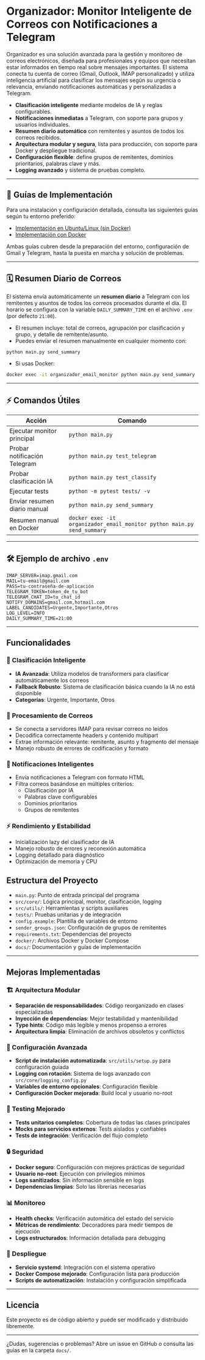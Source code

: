# Organizador: Monitor Inteligente de Correos con Notificaciones a Telegram

Organizador es una solución avanzada para la gestión y monitoreo de correos electrónicos, diseñada para profesionales y equipos que necesitan estar informados en tiempo real sobre mensajes importantes. El sistema conecta tu cuenta de correo (Gmail, Outlook, IMAP personalizado) y utiliza inteligencia artificial para clasificar los mensajes según su urgencia o relevancia, enviando notificaciones automáticas y personalizadas a Telegram.

- **Clasificación inteligente** mediante modelos de IA y reglas configurables.
- **Notificaciones inmediatas** a Telegram, con soporte para grupos y usuarios individuales.
- **Resumen diario automático** con remitentes y asuntos de todos los correos recibidos.
- **Arquitectura modular y segura**, lista para producción, con soporte para Docker y despliegue tradicional.
- **Configuración flexible**: define grupos de remitentes, dominios prioritarios, palabras clave y más.
- **Logging avanzado** y sistema de pruebas completo.

---

## 🚀 Guías de Implementación

Para una instalación y configuración detallada, consulta las siguientes guías según tu entorno preferido:

- [Implementación en Ubuntu/Linux (sin Docker)](./docs/implementacion_ubuntu.md)
- [Implementación con Docker](./docs/implementacion_docker.md)

Ambas guías cubren desde la preparación del entorno, configuración de Gmail y Telegram, hasta la puesta en marcha y solución de problemas.

---

## 🗓️ Resumen Diario de Correos

El sistema envía automáticamente un **resumen diario** a Telegram con los remitentes y asuntos de todos los correos procesados durante el día. El horario se configura con la variable `DAILY_SUMMARY_TIME` en el archivo `.env` (por defecto `21:00`).

- El resumen incluye: total de correos, agrupación por clasificación y grupo, y detalle de remitente/asunto.
- Puedes enviar el resumen manualmente en cualquier momento con:

```bash
python main.py send_summary
```

- Si usas Docker:

```bash
docker exec -it organizador_email_monitor python main.py send_summary
```

---

## ⚡ Comandos Útiles

| Acción                       | Comando                                                                 |
| ---------------------------- | ----------------------------------------------------------------------- |
| Ejecutar monitor principal   | `python main.py`                                                        |
| Probar notificación Telegram | `python main.py test_telegram`                                          |
| Probar clasificación IA      | `python main.py test_classify`                                          |
| Ejecutar tests               | `python -m pytest tests/ -v`                                            |
| Enviar resumen diario manual | `python main.py send_summary`                                           |
| Resumen manual en Docker     | `docker exec -it organizador_email_monitor python main.py send_summary` |

---

## 🛠️ Ejemplo de archivo `.env`

```env
IMAP_SERVER=imap.gmail.com
MAIL=tu-email@gmail.com
PASS=tu-contraseña-de-aplicación
TELEGRAM_TOKEN=token_de_tu_bot
TELEGRAM_CHAT_ID=tu_chat_id
NOTIFY_DOMAINS=gmail.com,hotmail.com
LABEL_CANDIDATES=Urgente,Importante,Otros
LOG_LEVEL=INFO
DAILY_SUMMARY_TIME=21:00
```

---

## Funcionalidades

### 🤖 Clasificación Inteligente

- **IA Avanzada**: Utiliza modelos de transformers para clasificar automáticamente los correos
- **Fallback Robusto**: Sistema de clasificación básica cuando la IA no está disponible
- **Categorías**: Urgente, Importante, Otros

### 📧 Procesamiento de Correos

- Se conecta a servidores IMAP para revisar correos no leídos
- Decodifica correctamente headers y contenido multipart
- Extrae información relevante: remitente, asunto y fragmento del mensaje
- Manejo robusto de errores de codificación y formato

### 🔔 Notificaciones Inteligentes

- Envía notificaciones a Telegram con formato HTML
- Filtra correos basándose en múltiples criterios:
  - Clasificación por IA
  - Palabras clave configurables
  - Dominios prioritarios
  - Grupos de remitentes

### ⚡ Rendimiento y Estabilidad

- Inicialización lazy del clasificador de IA
- Manejo robusto de errores y reconexión automática
- Logging detallado para diagnóstico
- Optimización de memoria y CPU

## Estructura del Proyecto

- `main.py`: Punto de entrada principal del programa
- `src/core/`: Lógica principal, monitor, clasificación, logging
- `src/utils/`: Herramientas y scripts auxiliares
- `tests/`: Pruebas unitarias y de integración
- `config.example`: Plantilla de variables de entorno
- `sender_groups.json`: Configuración de grupos de remitentes
- `requirements.txt`: Dependencias del proyecto
- `docker/`: Archivos Docker y Docker Compose
- `docs/`: Documentación y guías de implementación

---

## Mejoras Implementadas

### 🏗️ Arquitectura Modular

- **Separación de responsabilidades**: Código reorganizado en clases especializadas
- **Inyección de dependencias**: Mejor testabilidad y mantenibilidad
- **Type hints**: Código más legible y menos propenso a errores
- **Arquitectura limpia**: Eliminación de archivos obsoletos y conflictos

### 🔧 Configuración Avanzada

- **Script de instalación automatizada**: `src/utils/setup.py` para configuración guiada
- **Logging con rotación**: Sistema de logs avanzado con `src/core/logging_config.py`
- **Variables de entorno opcionales**: Configuración flexible
- **Configuración Docker mejorada**: Build local y usuario no-root

### 🧪 Testing Mejorado

- **Tests unitarios completos**: Cobertura de todas las clases principales
- **Mocks para servicios externos**: Tests aislados y confiables
- **Tests de integración**: Verificación del flujo completo

### 🔒 Seguridad

- **Docker seguro**: Configuración con mejores prácticas de seguridad
- **Usuario no-root**: Ejecución con privilegios mínimos
- **Logs sanitizados**: Sin información sensible en logs
- **Dependencias limpias**: Solo las librerías necesarias

### 📊 Monitoreo

- **Health checks**: Verificación automática del estado del servicio
- **Métricas de rendimiento**: Decoradores para medir tiempos de ejecución
- **Logs estructurados**: Información detallada para debugging

### 🚀 Despliegue

- **Servicio systemd**: Integración con el sistema operativo
- **Docker Compose mejorado**: Configuración lista para producción
- **Scripts de automatización**: Instalación y configuración simplificada

---

## Licencia

Este proyecto es de código abierto y puede ser modificado y distribuido libremente.

---

¿Dudas, sugerencias o problemas? Abre un issue en GitHub o consulta las guías en la carpeta `docs/`.
